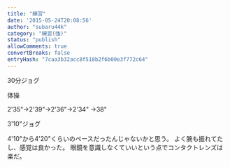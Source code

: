 ```yaml
---
title: "練習"
date: '2015-05-24T20:08:56'
author: "subaru44k"
category: "練習(強)"
status: "publish"
allowComments: true
convertBreaks: false
entryHash: "7caa3b32acc8f518b2f6b00e3f772c64"
---
```

30分ジョグ

体操

2'35"→2'39"→2'36"→2'34"
→38"

3'10"ジョグ

4'10"から4'20"くらいのペースだったんじゃないかと思う。
よく腕も振れてたし、感覚は良かった。
眼鏡を意識しなくていいという点でコンタクトレンズは楽だ。
